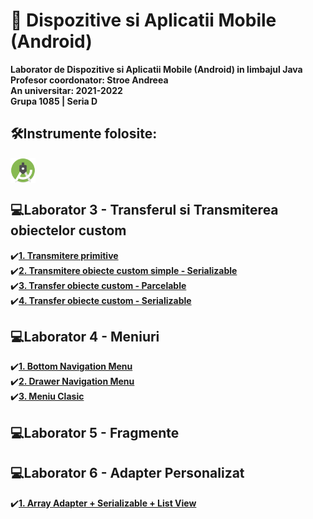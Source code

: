# 💛 Dispozitive si Aplicatii Mobile (Android)
**Laborator de Dispozitive si Aplicatii Mobile (Android) in limbajul Java**</br>
**Profesor coordonator: Stroe Andreea**</br>
**An universitar: 2021-2022**</br>
**Grupa 1085 | Seria D**</br>


## 🛠️Instrumente folosite:
<a href = "https://developer.android.com/studio">
    <img src = "https://github.com/Adriana-Giol/Adriana-Giol/blob/main/Logo/android.png" alt="Android SDK" width = "auto" height="40px" align="center" title="Android Studio" />
</a>


## 💻Laborator 3 - Transferul si Transmiterea obiectelor custom
✔️[**1. Transmitere primitive**](https://github.com/Adriana-Giol/Laborator-Dispozitive-si-Aplicatii-Mobile/tree/main/1.%20Code/%5BFINALIZAT%5D%20S3_A_Transmitere_Primitive) </br>
✔️[**2. Transmitere obiecte custom simple - Serializable**](https://github.com/Adriana-Giol/Laborator-Dispozitive-si-Aplicatii-Mobile/tree/main/1.%20Code/%5BFINALIZAT%5D%20S3_B_Transmitere_ObiectCustom_Simplu_Serializable) </br>
✔️[**3. Transfer obiecte custom - Parcelable**](https://github.com/Adriana-Giol/Laborator-Dispozitive-si-Aplicatii-Mobile/tree/main/1.%20Code/%5BFINALIZAT%5D%20S3_C_Transfer_ObiectCustom_Parcelable) </br>
✔️[**4. Transfer obiecte custom - Serializable**](https://github.com/Adriana-Giol/Laborator-Dispozitive-si-Aplicatii-Mobile/tree/main/1.%20Code/%5BFINALIZAT%5D%20S3_D_Transfer_ObiectCustom_Serializable) </br>

## 💻Laborator 4 - Meniuri
✔️[**1. Bottom Navigation Menu**](https://github.com/Adriana-Giol/Laborator-Dispozitive-si-Aplicatii-Mobile/tree/main/1.%20Code/%5BFINALIZAT%5D%20S4_Bottom_Navigation_Menu) </br>
✔️[**2. Drawer Navigation Menu**](https://github.com/Adriana-Giol/Laborator-Dispozitive-si-Aplicatii-Mobile/tree/main/1.%20Code/%5BFINALIZAT%5D%20S4_Drawer_Navigation_Menu) </br>
✔️[**3. Meniu Clasic**](https://github.com/Adriana-Giol/Laborator-Dispozitive-si-Aplicatii-Mobile/tree/main/1.%20Code/%5BFINALIZAT%5D%20S4_Meniu_Clasic) </br>

## 💻Laborator 5 - Fragmente

## 💻Laborator 6 - Adapter Personalizat
✔️[**1. Array Adapter + Serializable + List View**](https://github.com/Adriana-Giol/Laborator-Dispozitive-si-Aplicatii-Mobile/tree/main/1.%20Code/%5BFINALIZAT%5D%20S6_AdapterPersonalizat_ArrayAdapter) </br>


